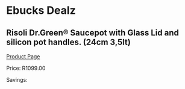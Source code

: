 
# Ebucks Dealz
## Risoli Dr.Green® Saucepot with Glass Lid and silicon pot handles. (24cm 3,5lt)
[Product Page](https://www.ebucks.com/web/shop/productSelected.do?prodId=1161837968&catId=1157659933)

Price: R1099.00

Savings: 


	